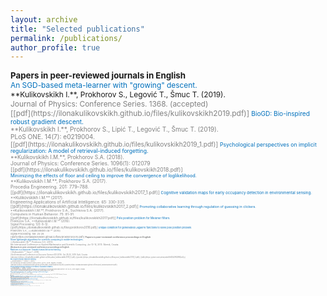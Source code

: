 ```yaml
---
layout: archive
title: "Selected publications"
permalink: /publications/
author_profile: true
---
```

<!---
<span style = "font-size: 80%;">
-->
<span style="font-size: 95%;  ">
<b>Papers in peer-reviewed journals in English</b><br>
</span>
<span style ="font-size: 85%; ">
<span style="color:#0070bc">
An SGD-based meta-learner with "growing" descent.<br>
</span>
**Kulikovskikh I.**, Prokhorov S., Legović T., Šmuc T. (2019). <br>
<span style="color:gray">
Journal of Physics: Conference Series. 1368. (accepted)<br>
[[pdf](https://ilonakulikovskikh.github.io/files/kulikovskikh2019.pdf)]

<span style ="font-size: 85%; ">
<span style="color:#0070bc">
BioGD: Bio-inspired robust gradient descent.<br>
</span>
**Kulikovskikh I.**, Prokhorov S., Lipić T., Legović T., Šmuc T. (2019). <br>
<span style="color:gray">
PLoS ONE. 14(7): e0219004.<br>
[[pdf](https://ilonakulikovskikh.github.io/files/kulikovskikh2019_1.pdf)]

<span style ="font-size: 85%; ">
<span style="color:#0070bc">
Psychological perspectives on implicit regularization: A model of retrieval-induced forgetting.<br>
</span>
**Kulikovskikh I.M.**, Prokhorov S.A. (2018). <br>
<span style="color:gray">
Journal of Physics: Conference Series. 1096(1): 012079<br>
[[pdf](https://ilonakulikovskikh.github.io/files/kulikovskikh2018.pdf)]<br>

<span style ="font-size: 85%; ">
<span style="color:#0070bc">
Minimizing the effects of floor and ceiling to improve the convergence of loglikelihood.<br>
</span>
**Kulikovskikh I.M.**, Prokhorov S.A. (2017). <br>
<span style="color:gray">
Procedia Engineering. 201: 779–788.<br>
[[pdf](https://ilonakulikovskikh.github.io/files/kulikovskikh2017_1.pdf)]

<span style ="font-size: 85%; ">
<span style="color:#0070bc">
Cognitive validation maps for early occupancy detection in environmental sensing.<br>
</span>
**Kulikovskikh I.M.** (2017). <br>
<span style="color:gray">
Engineering Applications of Artificial Intelligence. 65: 330-335.<br>
[[pdf](https://ilonakulikovskikh.github.io/files/kulikovskikh2017_2.pdf)]

<span style ="font-size: 85%; ">
<span style="color:#0070bc">
Promoting collaborative learning through regulation of guessing in clickers.<br>
</span>
**Kulikovskikh I.M.**, Prokhorov S.A., Suchkova S.A. (2017). <br>
<span style="color:gray">
Computers in Human Behavior. 75: 81-91.<br>
[[pdf](https://ilonakulikovskikh.github.io/files/kulikovskikh2017.pdf)]

<span style ="font-size: 85%; ">
<span style="color:#0070bc">
Pole position problem for Meixner filters.<br>
</span>
Prokhorov S.A., **Kulikovskikh I.M.** (2016).<br>
<span style="color:gray">
Signal Processing. 120: 8-12.<br>
[[pdf](https://ilonakulikovskikh.github.io/files/prokhorov2016.pdf)]

<span style ="font-size: 85%; ">
<span style="color:#0070bc">
Unique condition for generalized  Laguerre functions to solve pole position problem. <br>
</span>
Prokhorov S.A., **Kulikovskikh I.M.** (2015) <br>
<span style="color:gray">
Signal Processing. 108: 25-29. <br>
[[pdf](https://ilonakulikovskikh.github.io/files/prokhorov2015.pdf)]

<!---
<a href="https://ilonakulikovskikh.github.io/files/prokhorov2015.pdf">pdf</a>
-->

<span style="font-size: 95%; ">
<b>Papers in peer-reviewed conference proceedings in English</b><br>
</span>
<span style ="font-size: 85%; ">
<span style="color:#0070bc">
Some lightweight algorithms for scientific computing in mobile technologies.<br>
</span>
**Kulikovskikh I.M.**, Prokhorov S.A. (2013). <br>
<span style="color:gray">
8th International Conference on Applied Mathematics and Scientific Computing. Jun 10-14, 2013. Šibenik, Croatia.<br>

<span style="font-size: 95%; ">
<b>Abstracts in peer-reviewed conference proceedings in English</b><br>
</span>
<span style ="font-size: 85%; ">
<span style="color:#0070bc">
Machines in a classroom: Towards human-like active learning.<br>
</span>
**Kulikovskikh I.**, Šmuc T. (2019). <br>
<span style="color:gray">
22nd International Conference on Discovery Science (DS 2019). Oct 28-30, 2019. Split, Croatia.<br>
[[abstract](https://ilonakulikovskikh.github.io/files/abst_kulikovskikh2019_2.pdf)]
[[poster](https://ilonakulikovskikh.github.io/files/post_kulikovskikh2019_2.pdf)]
[[talk](https://prezi.com/view/ivikvBr4IXjZAlXW4QoX/)]<br>

<span style ="font-size: 85%; ">
<span style="color:#0070bc">
Bio-inspired robust machine learning.<br>
</span>
**Kulikovskikh I.**, Šmuc T. (2019). <br>
<span style="color:gray">
4th Workshop on Data Science (IWDS 2019). Oct 15, 2019. Zagreb, Croatia.<br>
[[abstract](https://ilonakulikovskikh.github.io/files/abst_kulikovskikh2019.pdf)]
[[poster](https://ilonakulikovskikh.github.io/files/post_kulikovskikh2019.pdf)] <br>

<span style ="font-size: 85%; ">
<span style="color:#0070bc">
Robust machine learning inspired by the models of population dynamics.<br>
</span>
**Kulikovskikh I.**, Šmuc T. (2019). <br>
<span style="color:gray">
12th International Ljubljana-Zagreb Workshop on Knowledge Technologies and Data Science. Oct 24-25, 2019. Zagreb, Croatia.<br>
[[talk](https://ilonakulikovskikh.github.io/files/talk_kulikovskikh2019_1.pdf)]<br>

<span style ="font-size: 85%; ">
<span style="color:#0070bc">
Some lightweight algorithms for scientific computing in mobile technologies.<br>
</span>
**Kulikovskikh I.M.**, Prokhorov S.A. (2013). <br>
<span style="color:gray">
8th International Conference on Applied Mathematics and Scientific Computing. Jun 10-14, 2013. Šibenik, Croatia.<br>

<span style="font-size: 95%; ">
<b>Books</b><br>
</span>
<span style ="font-size: 85%; ">
<span style="color:#0070bc">
Some lightweight algorithms for scientific computing in mobile technologies.<br>
</span>
**Kulikovskikh I.M.**, Prokhorov S.A. (2013). <br>
<span style="color:gray">
8th International Conference on Applied Mathematics and Scientific Computing. Jun 10-14, 2013. Šibenik, Croatia.<br>

<span style="font-size: 95%; ">
<b>Papers in peer-reviewed journals in Russian</b><br>
</span>
<span style ="font-size: 85%; ">
<span style="color:#0070bc">
Some lightweight algorithms for scientific computing in mobile technologies.<br>
</span>
**Kulikovskikh I.M.**, Prokhorov S.A. (2013). <br>
<span style="color:gray">
8th International Conference on Applied Mathematics and Scientific Computing. Jun 10-14, 2013. Šibenik, Croatia.<br>

<span style="font-size: 95%; ">
<b>Software patents</b><br>
granted by Federal Institute for Industrial Property
</span><br>
<span style ="font-size: 85%; ">
<span style="color:#0070bc">
Some lightweight algorithms for scientific computing in mobile technologies.<br>
</span>
**Kulikovskikh I.M.**, Prokhorov S.A. (2013). <br>
<span style="color:gray">
8th International Conference on Applied Mathematics and Scientific Computing. Jun 10-14, 2013. Šibenik, Croatia.<br>

<span style="font-size: 95%; ">
<b>In submission to journals and conferences</b><br>
</span>
<span style ="font-size: 85%; ">
<span style="color:#0070bc">
Some lightweight algorithms for scientific computing in mobile technologies.<br>
</span>
**Kulikovskikh I.M.**, Prokhorov S.A. (2013). <br>
<span style="color:gray">
8th International Conference on Applied Mathematics and Scientific Computing. Jun 10-14, 2013. Šibenik, Croatia.<br>

